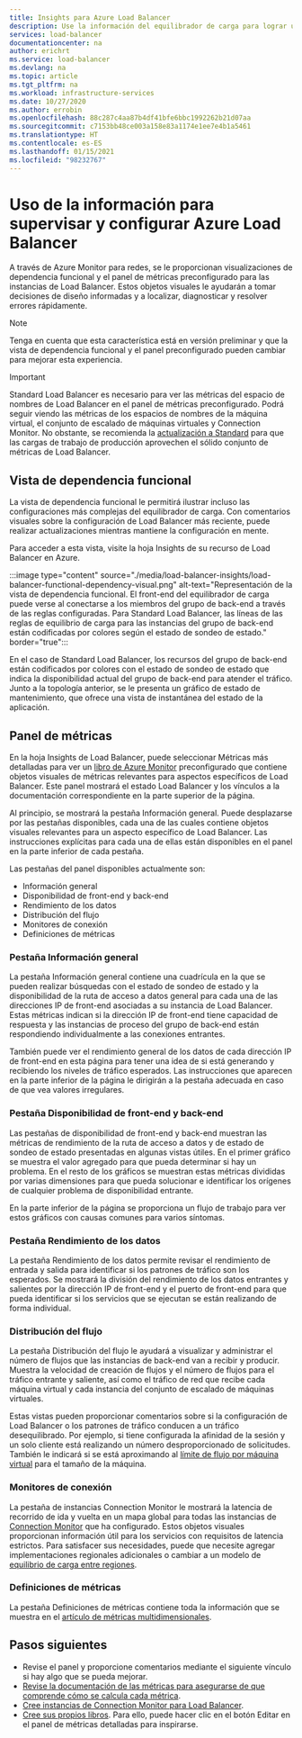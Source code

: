 ```yaml
---
title: Insights para Azure Load Balancer
description: Use la información del equilibrador de carga para lograr una localización rápida de errores y tomar decisiones de diseño informadas.
services: load-balancer
documentationcenter: na
author: erichrt
ms.service: load-balancer
ms.devlang: na
ms.topic: article
ms.tgt_pltfrm: na
ms.workload: infrastructure-services
ms.date: 10/27/2020
ms.author: errobin
ms.openlocfilehash: 88c287c4aa87b4df41bfe6bbc1992262b21d07aa
ms.sourcegitcommit: c7153bb48ce003a158e83a1174e1ee7e4b1a5461
ms.translationtype: HT
ms.contentlocale: es-ES
ms.lasthandoff: 01/15/2021
ms.locfileid: "98232767"
---
```

# <a name="using-insights-to-monitor-and-configure-your-azure-load-balancer"></a>Uso de la información para supervisar y configurar Azure Load Balancer

A través de Azure Monitor para redes, se le proporcionan visualizaciones de dependencia funcional y el panel de métricas preconfigurado para las instancias de Load Balancer. Estos objetos visuales le ayudarán a tomar decisiones de diseño informadas y a localizar, diagnosticar y resolver errores rápidamente.

>[!NOTE] 
>Tenga en cuenta que esta característica está en versión preliminar y que la vista de dependencia funcional y el panel preconfigurado pueden cambiar para mejorar esta experiencia.

>[!IMPORTANT]
>Standard Load Balancer es necesario para ver las métricas del espacio de nombres de Load Balancer en el panel de métricas preconfigurado. Podrá seguir viendo las métricas de los espacios de nombres de la máquina virtual, el conjunto de escalado de máquinas virtuales y Connection Monitor. No obstante, se recomienda la [actualización a Standard](./upgrade-basic-standard.md) para que las cargas de trabajo de producción aprovechen el sólido conjunto de métricas de Load Balancer.

## <a name="functional-dependency-view"></a>Vista de dependencia funcional

La vista de dependencia funcional le permitirá ilustrar incluso las configuraciones más complejas del equilibrador de carga. Con comentarios visuales sobre la configuración de Load Balancer más reciente, puede realizar actualizaciones mientras mantiene la configuración en mente.

Para acceder a esta vista, visite la hoja Insights de su recurso de Load Balancer en Azure.

:::image type="content" source="./media/load-balancer-insights/load-balancer-functional-dependency-visual.png" alt-text="Representación de la vista de dependencia funcional. El front-end del equilibrador de carga puede verse al conectarse a los miembros del grupo de back-end a través de las reglas configuradas. Para Standard Load Balancer, las líneas de las reglas de equilibrio de carga para las instancias del grupo de back-end están codificadas por colores según el estado de sondeo de estado." border="true":::

En el caso de Standard Load Balancer, los recursos del grupo de back-end están codificados por colores con el estado de sondeo de estado que indica la disponibilidad actual del grupo de back-end para atender el tráfico. Junto a la topología anterior, se le presenta un gráfico de estado de mantenimiento, que ofrece una vista de instantánea del estado de la aplicación.

## <a name="metrics-dashboard"></a>Panel de métricas

En la hoja Insights de Load Balancer, puede seleccionar Métricas más detalladas para ver un [libro de Azure Monitor](../azure-monitor/platform/workbooks-overview.md) preconfigurado que contiene objetos visuales de métricas relevantes para aspectos específicos de Load Balancer. Este panel mostrará el estado Load Balancer y los vínculos a la documentación correspondiente en la parte superior de la página.

Al principio, se mostrará la pestaña Información general. Puede desplazarse por las pestañas disponibles, cada una de las cuales contiene objetos visuales relevantes para un aspecto específico de Load Balancer. Las instrucciones explícitas para cada una de ellas están disponibles en el panel en la parte inferior de cada pestaña.

Las pestañas del panel disponibles actualmente son:
* Información general
* Disponibilidad de front-end y back-end
* Rendimiento de los datos
* Distribución del flujo
* Monitores de conexión
* Definiciones de métricas 

### <a name="overview-tab"></a>Pestaña Información general
La pestaña Información general contiene una cuadrícula en la que se pueden realizar búsquedas con el estado de sondeo de estado y la disponibilidad de la ruta de acceso a datos general para cada una de las direcciones IP de front-end asociadas a su instancia de Load Balancer. Estas métricas indican si la dirección IP de front-end tiene capacidad de respuesta y las instancias de proceso del grupo de back-end están respondiendo individualmente a las conexiones entrantes.

También puede ver el rendimiento general de los datos de cada dirección IP de front-end en esta página para tener una idea de si está generando y recibiendo los niveles de tráfico esperados. Las instrucciones que aparecen en la parte inferior de la página le dirigirán a la pestaña adecuada en caso de que vea valores irregulares.

### <a name="frontend-and-backend-availability-tab"></a>Pestaña Disponibilidad de front-end y back-end
Las pestañas de disponibilidad de front-end y back-end muestran las métricas de rendimiento de la ruta de acceso a datos y de estado de sondeo de estado presentadas en algunas vistas útiles. En el primer gráfico se muestra el valor agregado para que pueda determinar si hay un problema. En el resto de los gráficos se muestran estas métricas divididas por varias dimensiones para que pueda solucionar e identificar los orígenes de cualquier problema de disponibilidad entrante.

En la parte inferior de la página se proporciona un flujo de trabajo para ver estos gráficos con causas comunes para varios síntomas. 

### <a name="data-throughput-tab"></a>Pestaña Rendimiento de los datos
La pestaña Rendimiento de los datos permite revisar el rendimiento de entrada y salida para identificar si los patrones de tráfico son los esperados. Se mostrará la división del rendimiento de los datos entrantes y salientes por la dirección IP de front-end y el puerto de front-end para que pueda identificar si los servicios que se ejecutan se están realizando de forma individual.

### <a name="flow-distribution"></a>Distribución del flujo
La pestaña Distribución del flujo le ayudará a visualizar y administrar el número de flujos que las instancias de back-end van a recibir y producir. Muestra la velocidad de creación de flujos y el número de flujos para el tráfico entrante y saliente, así como el tráfico de red que recibe cada máquina virtual y cada instancia del conjunto de escalado de máquinas virtuales. 

Estas vistas pueden proporcionar comentarios sobre si la configuración de Load Balancer o los patrones de tráfico conducen a un tráfico desequilibrado. Por ejemplo, si tiene configurada la afinidad de la sesión y un solo cliente está realizando un número desproporcionado de solicitudes. También le indicará si se está aproximando al [límite de flujo por máquina virtual](../virtual-network/virtual-machine-network-throughput.md#flow-limits-and-active-connections-recommendations) para el tamaño de la máquina.

### <a name="connection-monitors"></a>Monitores de conexión
La pestaña de instancias Connection Monitor le mostrará la latencia de recorrido de ida y vuelta en un mapa global para todas las instancias de [Connection Monitor](../network-watcher/connection-monitor.md) que ha configurado. Estos objetos visuales proporcionan información útil para los servicios con requisitos de latencia estrictos. Para satisfacer sus necesidades, puede que necesite agregar implementaciones regionales adicionales o cambiar a un modelo de [equilibrio de carga entre regiones](./cross-region-overview.md).

### <a name="metric-definitions"></a>Definiciones de métricas
La pestaña Definiciones de métricas contiene toda la información que se muestra en el [artículo de métricas multidimensionales](./load-balancer-standard-diagnostics.md#multi-dimensional-metrics).

## <a name="next-steps"></a>Pasos siguientes
* Revise el panel y proporcione comentarios mediante el siguiente vínculo si hay algo que se pueda mejorar.
* [Revise la documentación de las métricas para asegurarse de que comprende cómo se calcula cada métrica](./load-balancer-standard-diagnostics.md#multi-dimensional-metrics).
* [Cree instancias de Connection Monitor para Load Balancer](../network-watcher/connection-monitor.md).
* [Cree sus propios libros](../azure-monitor/platform/workbooks-overview.md). Para ello, puede hacer clic en el botón Editar en el panel de métricas detalladas para inspirarse.
